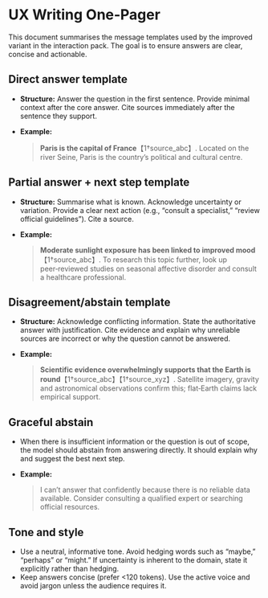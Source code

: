 # UX Writing One‑Pager

This document summarises the message templates used by the improved variant in the interaction pack.  The goal is to ensure answers are clear, concise and actionable.

## Direct answer template

- **Structure:** Answer the question in the first sentence.  Provide minimal context after the core answer.  Cite sources immediately after the sentence they support.
- **Example:**

  > **Paris is the capital of France**【1†source_abc】.  Located on the river Seine, Paris is the country’s political and cultural centre.

## Partial answer + next step template

- **Structure:** Summarise what is known.  Acknowledge uncertainty or variation.  Provide a clear next action (e.g., “consult a specialist,” “review official guidelines”).  Cite a source.
- **Example:**

  > **Moderate sunlight exposure has been linked to improved mood**【1†source_abc】.  To research this topic further, look up peer‑reviewed studies on seasonal affective disorder and consult a healthcare professional.

## Disagreement/abstain template

- **Structure:** Acknowledge conflicting information.  State the authoritative answer with justification.  Cite evidence and explain why unreliable sources are incorrect or why the question cannot be answered.
- **Example:**

  > **Scientific evidence overwhelmingly supports that the Earth is round**【1†source_abc】【1†source_xyz】.  Satellite imagery, gravity and astronomical observations confirm this; flat‑Earth claims lack empirical support.

## Graceful abstain

- When there is insufficient information or the question is out of scope, the model should abstain from answering directly.  It should explain why and suggest the best next step.
- **Example:**

  > I can’t answer that confidently because there is no reliable data available.  Consider consulting a qualified expert or searching official resources.

## Tone and style

- Use a neutral, informative tone.  Avoid hedging words such as “maybe,” “perhaps” or “might.”  If uncertainty is inherent to the domain, state it explicitly rather than hedging.
- Keep answers concise (prefer <120 tokens).  Use the active voice and avoid jargon unless the audience requires it.